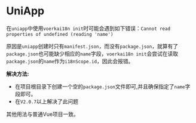 # UniApp

在`uniapp`中使用`voerkai18n init`时可能会遇到如下错误：`Cannot read properties of undefined (reading 'name')`

原因是`uniapp`创建时只有`manifest.json`，而没有`package.json`，就算有了`package.json`也可能缺少相应的`name`字段，`voerkai18n init`会尝试在读取`package.json`的`name`作为`i18nScope.id`，因此会报错。

**解决方法:**

- 在项目根目录下创建一个空的`package.json`文件即可,并且确保指定了`name`字段即可。
- 在`V2.0.7`以上解决了此问题

其他用法与普通Vue项目一致。
